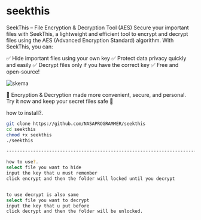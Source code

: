 # seekthis
SeekThis – File Encryption &amp; Decryption Tool (AES)
Secure your important files with SeekThis, a lightweight and efficient tool to encrypt and decrypt files using the AES (Advanced Encryption Standard) algorithm.
With SeekThis, you can:

✅ Hide important files using your own key
✅ Protect data privacy quickly and easily
✅ Decrypt files only if you have the correct key
✅ Free and open-source!

![skema](https://github.com/user-attachments/assets/2773c5b5-233e-4f85-a3e6-7d2510dfd4ac)


📁 Encryption & Decryption made more convenient, secure, and personal.
Try it now and keep your secret files safe 💼


how to install?.
```bash
git clone https://github.com/NASAPROGRAMMER/seekthis
cd seekthis
chmod +x seekthis
./seekthis

----------------------------------------------------------------------------------------

how to use?.
select file you want to hide
input the key that u must remember
click encrypt and then the folder will locked until you decrypt


to use decrypt is also same
select file you want to decrypt
input the key that u put before
click decrypt and then the folder will be unlocked.


